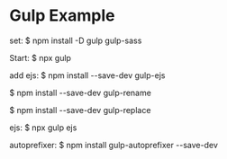 # Gulp Example

set:
$ npm install -D gulp gulp-sass

Start:
$ npx gulp

add ejs:
$ npm install --save-dev gulp-ejs

$ npm install --save-dev gulp-rename

$ npm install --save-dev gulp-replace

ejs:
$ npx gulp ejs

autoprefixer:
$ npm install gulp-autoprefixer --save-dev
